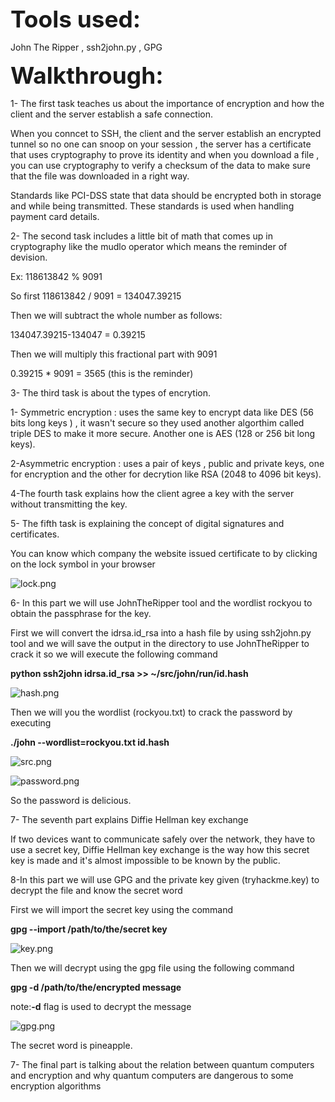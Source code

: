 <span style=" font-size:37px;"> **Tools used:** </span><br/>

John The Ripper , ssh2john.py , GPG


<span style=" font-size:37px;"> **Walkthrough:** </span><br/>

1- The first task teaches us about the importance of encryption and how the client and the server establish a safe connection.

When you conncet to SSH, the client and the server establish an encrypted tunnel so no one can snoop on your session , the server has a certificate that uses cryptography to prove its identity and when you download a file , you can use cryptography to verify a checksum of the data to make sure that the file was downloaded in a right way.

Standards like PCI-DSS state that data should be encrypted both in storage and while being transmitted. These standards is used when handling payment card details.

2- The second task includes a little bit of math that comes up in cryptography like the mudlo operator which means the reminder of devision.

Ex: 118613842 % 9091

So first 118613842 / 9091  = 134047.39215

Then we will subtract the whole number as follows:

134047.39215-134047 = 0.39215

Then we will multiply this fractional part with 9091

0.39215 * 9091 = 3565 (this is the reminder)


3- The third task is about the types of encrytion.

1- Symmetric encryption : uses the same key to 
encrypt data like DES (56 bits long keys ) , it wasn't secure so they used another algorthim called triple DES to make it more secure. Another one is AES (128 or 256 bit long keys).

2-Asymmetric encryption : uses a pair of keys , public and private keys, one for encryption and the other for decrytion like RSA (2048 to 4096 bit keys).


4-The fourth task  explains how the client agree  a key with the server without transmitting the key.


5- The fifth task is explaining the concept of digital signatures and certificates.

You can know which company the website issued certificate to by clicking on the lock symbol in your browser

![lock.png]({{site.baseurl}}/lock.png)


6- In this part we will use JohnTheRipper tool and the wordlist rockyou to obtain the passphrase for the key.

First we will convert the idrsa.id_rsa into a hash file by using ssh2john.py tool and we will save the output in the directory to use JohnTheRipper to crack it so we will execute the following command

**python ssh2john idrsa.id_rsa >> ~/src/john/run/id.hash**

![hash.png]({{site.baseurl}}/hash.png)


Then we will you the wordlist (rockyou.txt) to crack the password by executing

**./john --wordlist=rockyou.txt id.hash**

![src.png]({{site.baseurl}}/src.png)


![password.png]({{site.baseurl}}/password.png)


So the password is delicious.


7- The seventh part explains Diffie Hellman key exchange 

If two devices want to communicate safely over the network, they have to use a secret key, Diffie Hellman key exchange is the way how this secret key is made and it's almost impossible to be known by the public.

8-In this part we will use GPG and the private key given (tryhackme.key) to decrypt the file and know the secret word

First we will import the secret key using the command

**gpg --import /path/to/the/secret key**


![key.png]({{site.baseurl}}/key.png)


Then we will decrypt using the gpg file using the following command 

**gpg -d /path/to/the/encrypted message** 

note:**-d** flag is used to decrypt the message

![gpg.png]({{site.baseurl}}/gpg.png)


The secret word is pineapple.

7- The final part is talking about the relation between quantum computers and encryption and why quantum computers are dangerous to some encryption algorithms 